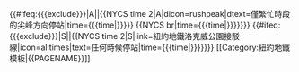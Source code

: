 {{#ifeq:{{{exclude}}}|A||{{NYCS time 2|A|dicon=rushpeak|dtext=僅繁忙時段的尖峰方向停站|time={{{time|}}}}} {{NYCS br|time={{{time|}}}}}}} {{#ifeq:{{{exclude}}}|S||{{NYCS time 2|S|link=紐約地鐵洛克威公園接駁線|icon=alltimes|text=任何時候停站|time={{{time|}}}}}}}<noinclude>
[[Category:紐約地鐵模板|{{PAGENAME}}]]
</noinclude>